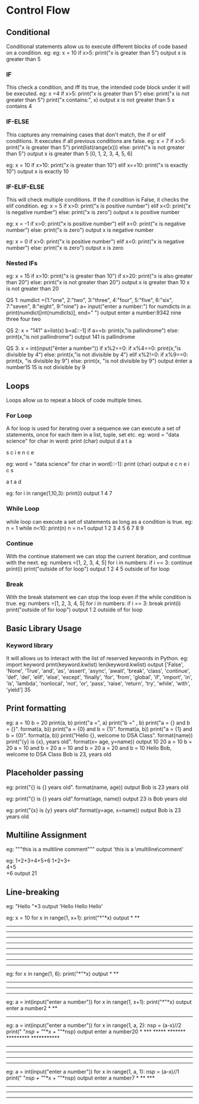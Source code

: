 # Control Flow
## Conditional
Conditional statements allow us to execute different blocks of code based on a condition.
eg:
eg:
x = 10
if x>5:
      print("x is greater than 5")
output
x is greater than 5

### IF
This check a condition, and iff its true, the intended code block under it will be executed.
eg:
x =4
if x>5:
  print("x is greater than 5")
else:
    print("x is not greater than 5")
print("x contains:", x)
output
x is not greater than 5
x contains 4

### IF-ELSE
This captures any rremaining cases that don't match, the if or elif conditions. It executes if all previous conditions are false.
eg:
x = 7
if x>5:
  print("x is greater than 5")
  print(list(range(x)))
else:
    print("x is not greater than 5")
output
x is greater than 5
[0, 1, 2, 3, 4, 5, 6]

eg:
x = 10
if x>10:
  print("x is greater than 10")
elif x==10:
    print("x is exactly 10")
output
x is exactly 10

### IF-ELIF-ELSE
This will check multiple conditions. If the if condition is False, it checks the elif condition.
eg:
x = 5
if x>0:
 print("x is positive number")
elif x<0:
 print("x is negative number")
else:
 print("x is zero")
output
x is positive number

eg:
x = -1
if x>0:
 print("x is positive number")
elif x<0:
 print("x is negative number")
else:
 print("x is zero")
output
x is negative number

eg:
x = 0
if x>0:
 print("x is positive number")
elif x<0:
 print("x is negative number")
else:
 print("x is zero")
output
x is zero

### Nested IFs
eg:
x = 15
if x>10:
 print("x is greater than 10")
 if x>20:
  print("x is also greater than 20")
 else:
  print("x is not greater than 20")
output
x is greater than 10
x is not greater than 20

QS 1:
numdict ={1:"one", 2:"two", 3:"three", 4:"four", 5:"five", 6:"six", 7:"seven", 8:"eight", 9:"nine"}
a= input("enter a number:")
for numdicts in a:
     print(numdict[int(numdicts)], end=" ")
output
enter a number:9342
nine three four two 

QS 2:
x = "141"
a=list(x)
b=a[::-1]
if a==b:
 print(x,"is pallindrome")
else:
  print(x,"is not pallindrome")
output
141 is pallindrome

QS 3:
x = int(input("ënter a number"))
if x%2==0:
  if x%4==0:
    print(x,"is divisible by 4")
  else:
    print(x,"is not divisible by 4")
elif x%2!=0:
  if x%9==0:
    print(x, "is divisible by 9")
  else:
    print(x, "is not divisible by 9")
output
ënter a number15
15 is not divisible by 9

## Loops
Loops allow us to repeat a block of code multiple times.
### For Loop
A for loop is used for iterating over a sequence.we can execute a set of statements, once for each item in a list, tuple, set etc.
eg:
word = "data science"
for char in word:
  print (char)
output
d
a
t
a

s
c
i
e
n
c
e

eg:
word = "data science"
for char in word[::-1]:
  print (char)
output
e
c
n
e
i
c
s
 
a
t
a
d

eg:
for i in range(1,10,3):
 print(i)
output
1
4
7

### While Loop
while loop can execute a set of statements as long as a condition is true.
eg:
n = 1
while n<10:
  print(n)
  n = n+1
output
1
2
3
4
5
6
7
8
9

### Continue
With the continue statement we can stop the current iteration, and continue with the next.
eg:
numbers =[1, 2, 3, 4, 5]
for i in numbers:
  if i == 3:
    continue
  print(i)
print("outside of for loop")
output
1
2
4
5
outside of for loop
### Break
With the break statement we can stop the loop even if the while condition is true.
eg:
numbers =[1, 2, 3, 4, 5]
for i in numbers:
  if i == 3:
    break
  print(i)
print("outside of for loop")
output
1
2
outside of for loop
## Basic Library Usage
### Keyword library
It will allows us to interact with the list of reserved keywords in Python.
eg:
import keyword
print(keyword.kwlist)
len(keyword.kwlist)
output
['False', 'None', 'True', 'and', 'as', 'assert', 'async', 'await', 'break', 'class', 'continue', 'def', 'del', 'elif', 'else', 'except', 'finally', 'for', 'from', 'global', 'if', 'import', 'in', 'is', 'lambda', 'nonlocal', 'not', 'or', 'pass', 'raise', 'return', 'try', 'while', 'with', 'yield']
35

## Print formatting
eg:
a = 10
b = 20
print(a, b)
print("a =", a)
print("b =" , b)
print("a = {} and b = {}". format(a, b))
print("a = {0} and b = {1}". format(a, b))
print("a = {1} and b = {0}". format(a, b))
print("Hello {}, welcome to DSA Class". format(name))
print("{y} is {x}, years old". format(x= age, y=name))
output
10 20
a = 10
b = 20
a = 10 and b = 20
a = 10 and b = 20
a = 20 and b = 10
Hello Bob, welcome to DSA Class
Bob is 23, years old

## Placeholder passing
eg:
print("{} is {} years old". format(name, age))
output
Bob is 23 years old

eg:
print("{} is {} years old".format(age, name))
output
23 is Bob years old

eg:
print("{x} is {y} years old".format(y=age, x=name))
output
Bob is 23 years old

## Multiline Assignment
eg:
"""this is a
multiline
comment"""
output
'this is a \multiline\comment'

eg:
1+2+3+4+5+6
1+2+3+\
4+5\
+6
output
21

## Line-breaking
eg:
"Hello "*3
output
'Hello Hello Hello'

eg:
x  = 10
for x in range(1, x+1):
  print("*"*x)
output
*
**
***
****
*****
******
*******
********
*********
**********

eg:
for x in range(1, 6):
  print("*"*x)
output
*
**
***
****
*****

eg:
a = int(input("enter a number"))
for x in range(1, x+1):
 print("*"*x)
output
enter a number2
*
**
***

eg:
a = int(input("enter a number"))
for x in range(1, a, 2):
 nsp = (a-x)//2
 print(" "*nsp + "*"*x + ""*nsp)
output
enter a number20
         *
        ***
       *****
      *******
     *********
    ***********
   *************
  ***************
 *****************
*******************

eg:
a = int(input("enter a number"))
for x in range(1, a, 1):
 nsp = (a-x)//1
 print(" "*nsp + "*"*x + ""*nsp)
output
enter a number7
      *
     **
    ***
   ****
  *****
 ******
